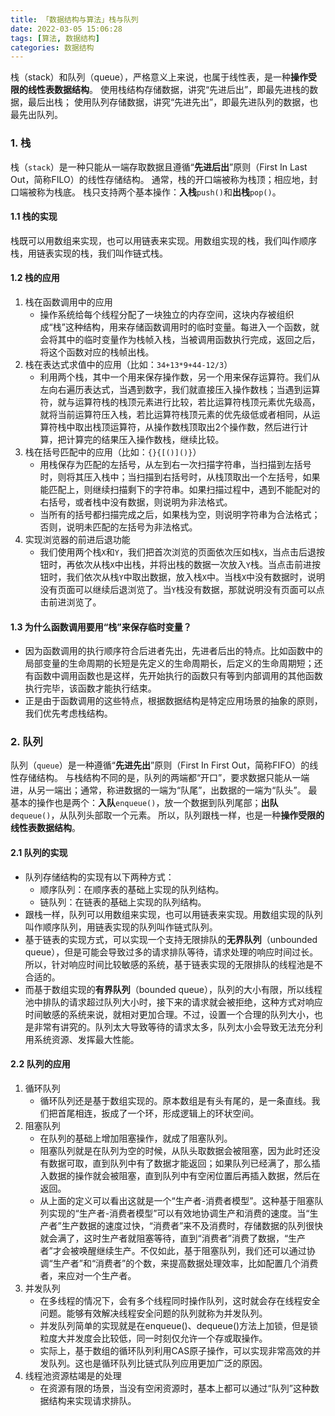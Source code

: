 ```yaml
---
title: 「数据结构与算法」栈与队列
date: 2022-03-05 15:06:28
tags: [算法, 数据结构]
categories: 数据结构
---
```


栈（stack）和队列（queue），严格意义上来说，也属于线性表，是一种**操作受限的线性表数据结构**。
使用栈结构存储数据，讲究“先进后出”，即最先进栈的数据，最后出栈；
使用队列存储数据，讲究“先进先出”，即最先进队列的数据，也最先出队列。
<!-- more -->


### 1. 栈
栈（`stack`）是一种只能从一端存取数据且遵循“**先进后出**”原则（First In Last Out，简称FILO）的线性存储结构。
通常，栈的开口端被称为栈顶；相应地，封口端被称为栈底。
栈只支持两个基本操作：**入栈**`push()`和**出栈**`pop()`。


#### 1.1 栈的实现
栈既可以用数组来实现，也可以用链表来实现。用数组实现的栈，我们叫作顺序栈，用链表实现的栈，我们叫作链式栈。

#### 1.2 栈的应用
1. 栈在函数调用中的应用
    + 操作系统给每个线程分配了一块独立的内存空间，这块内存被组织成“栈”这种结构，用来存储函数调用时的临时变量。每进入一个函数，就会将其中的临时变量作为栈帧入栈，当被调用函数执行完成，返回之后，将这个函数对应的栈帧出栈。
2. 栈在表达式求值中的应用（比如：`34+13*9+44-12/3`）
    + 利用两个栈，其中一个用来保存操作数，另一个用来保存运算符。我们从左向右遍历表达式，当遇到数字，我们就直接压入操作数栈；当遇到运算符，就与运算符栈的栈顶元素进行比较，若比运算符栈顶元素优先级高，就将当前运算符压入栈，若比运算符栈顶元素的优先级低或者相同，从运算符栈中取出栈顶运算符，从操作数栈顶取出2个操作数，然后进行计算，把计算完的结果压入操作数栈，继续比较。
3. 栈在括号匹配中的应用（比如：`{}{[()]()}`）
    + 用栈保存为匹配的左括号，从左到右一次扫描字符串，当扫描到左括号时，则将其压入栈中；当扫描到右括号时，从栈顶取出一个左括号，如果能匹配上，则继续扫描剩下的字符串。如果扫描过程中，遇到不能配对的右括号，或者栈中没有数据，则说明为非法格式。
    + 当所有的括号都扫描完成之后，如果栈为空，则说明字符串为合法格式；否则，说明未匹配的左括号为非法格式。
4. 实现浏览器的前进后退功能
    + 我们使用两个栈`X`和`Y`，我们把首次浏览的页面依次压如栈`X`，当点击后退按钮时，再依次从栈`X`中出栈，并将出栈的数据一次放入`Y`栈。当点击前进按钮时，我们依次从栈`Y`中取出数据，放入栈`X`中。当栈`X`中没有数据时，说明没有页面可以继续后退浏览了。当`Y`栈没有数据，那就说明没有页面可以点击前进浏览了。


#### 1.3 为什么函数调用要用“栈”来保存临时变量？
- 因为函数调用的执行顺序符合后进者先出，先进者后出的特点。比如函数中的局部变量的生命周期的长短是先定义的生命周期长，后定义的生命周期短；还有函数中调用函数也是这样，先开始执行的函数只有等到内部调用的其他函数执行完毕，该函数才能执行结束。
- 正是由于函数调用的这些特点，根据数据结构是特定应用场景的抽象的原则，我们优先考虑栈结构。



### 2. 队列
队列（`queue`）是一种遵循“**先进先出**”原则（First In First Out，简称FIFO）的线性存储结构。
与栈结构不同的是，队列的两端都“开口”，要求数据只能从一端进，从另一端出；通常，称进数据的一端为“队尾”，出数据的一端为“队头”。
最基本的操作也是两个：**入队**`enqueue()`，放一个数据到队列尾部；**出队**`dequeue()`，从队列头部取一个元素。
所以，队列跟栈一样，也是一种**操作受限的线性表数据结构**。

#### 2.1 队列的实现
- 队列存储结构的实现有以下两种方式：
    + 顺序队列：在顺序表的基础上实现的队列结构。
    + 链队列：在链表的基础上实现的队列结构。
- 跟栈一样，队列可以用数组来实现，也可以用链表来实现。用数组实现的队列叫作顺序队列，用链表实现的队列叫作链式队列。
- 基于链表的实现方式，可以实现一个支持无限排队的**无界队列**（unbounded queue），但是可能会导致过多的请求排队等待，请求处理的响应时间过长。所以，针对响应时间比较敏感的系统，基于链表实现的无限排队的线程池是不合适的。
- 而基于数组实现的**有界队列**（bounded queue），队列的大小有限，所以线程池中排队的请求超过队列大小时，接下来的请求就会被拒绝，这种方式对响应时间敏感的系统来说，就相对更加合理。不过，设置一个合理的队列大小，也是非常有讲究的。队列太大导致等待的请求太多，队列太小会导致无法充分利用系统资源、发挥最大性能。

#### 2.2 队列的应用
1. 循环队列
    + 循环队列还是基于数组实现的。原本数组是有头有尾的，是一条直线。我们把首尾相连，扳成了一个环，形成逻辑上的环状空间。
2. 阻塞队列
    + 在队列的基础上增加阻塞操作，就成了阻塞队列。
    + 阻塞队列就是在队列为空的时候，从队头取数据会被阻塞，因为此时还没有数据可取，直到队列中有了数据才能返回；如果队列已经满了，那么插入数据的操作就会被阻塞，直到队列中有空闲位置后再插入数据，然后在返回。
    + 从上面的定义可以看出这就是一个“生产者-消费者模型”。这种基于阻塞队列实现的“生产者-消费者模型”可以有效地协调生产和消费的速度。当“生产者”生产数据的速度过快，“消费者”来不及消费时，存储数据的队列很快就会满了，这时生产者就阻塞等待，直到“消费者”消费了数据，“生产者”才会被唤醒继续生产。不仅如此，基于阻塞队列，我们还可以通过协调“生产者”和“消费者”的个数，来提高数据处理效率，比如配置几个消费者，来应对一个生产者。
3. 并发队列
    + 在多线程的情况下，会有多个线程同时操作队列，这时就会存在线程安全问题。能够有效解决线程安全问题的队列就称为并发队列。
    + 并发队列简单的实现就是在enqueue()、dequeue()方法上加锁，但是锁粒度大并发度会比较低，同一时刻仅允许一个存或取操作。
    + 实际上，基于数组的循环队列利用CAS原子操作，可以实现非常高效的并发队列。这也是循环队列比链式队列应用更加广泛的原因。
4. 线程池资源枯竭是的处理
    + 在资源有限的场景，当没有空闲资源时，基本上都可以通过“队列”这种数据结构来实现请求排队。

